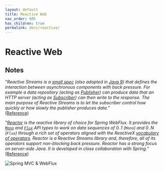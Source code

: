 ```yaml
---
layout: default
title: Reactive Web
nav_order: 905
has_children: true
permalink: docs/reactive/
---
```


# Reactive Web

## Notes

"_Reactive Streams is a [small spec](https://github.com/reactive-streams/reactive-streams-jvm/blob/master/README.md#specification) (also adopted in [Java 9](https://docs.oracle.com/javase/9/docs/api/java/util/concurrent/Flow.html)) that defines the interaction between asynchronous components with back pressure. For example a data repository (acting as [Publisher](https://www.reactive-streams.org/reactive-streams-1.0.1-javadoc/org/reactivestreams/Publisher.html)) can produce data that an HTTP server (acting as [Subscriber](https://www.reactive-streams.org/reactive-streams-1.0.1-javadoc/org/reactivestreams/Subscriber.html)) can then write to the response. The main purpose of Reactive Streams is to let the subscriber control how quickly or how slowly the publisher produces data._"<br/>
([Reference](https://docs.spring.io/spring/docs/current/spring-framework-reference/web-reactive.html#webflux-why-reactive))

"_[Reactor](https://github.com/reactor/reactor) is the reactive library of choice for Spring WebFlux. It provides the [`Mono`](https://projectreactor.io/docs/core/release/api/reactor/core/publisher/Mono.html) and [`Flux`](https://projectreactor.io/docs/core/release/api/reactor/core/publisher/Flux.html) API types to work on data sequences of 0..1 (`Mono`) and 0..N (`Flux`) through a rich set of operators aligned with the ReactiveX [vocabulary of operators](http://reactivex.io/documentation/operators.html). Reactor is a Reactive Streams library and, therefore, all of its operators support non-blocking back pressure. Reactor has a strong focus on server-side Java. It is developed in close collaboration with Spring._"<br/>
([Reference](https://docs.spring.io/spring/docs/current/spring-framework-reference/web-reactive.html#webflux-reactive-api))

![Spring MVC & WebFlux](https://docs.spring.io/spring/docs/current/spring-framework-reference/images/spring-mvc-and-webflux-venn.png)
